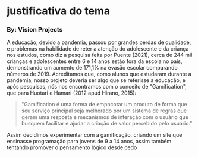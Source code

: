 # justificativa do tema
### By: Vision Projects

  A educação, devido a pandemia, passou por grandes perdas de qualidade, e problemas na habilidade de reter a atenção do adolescente e da criança nos estudos, como diz a pesquisa feita por Puente (2021), cerca de 244 mil crianças e adolescentes entre 6 e 14 anos estão fora da escola no país, demonstrando um aumento de 171,1% na evasão escolar comparando números de 2019.
  Acreditamos que, como alunos que estudaram durante a pandemia, nosso projeto deveria ser algo que se referisse a educação, e após pesquisas, nós nos encontramos com o conceito de "Gamification", que para Huotari e Hamari (2012 apud Hirano, 2015):
  
 >"Gamification é uma forma de empacotar um produto de forma que seu serviço principal seja
  melhorado por um sistema de regras que geram uma resposta e mecanismos de interação com o
  usuário que busquem facilitar e ajudar a criação de valor percebido pelo usuário."

  Assim decidimos experimentar com a gamificação, criando um site que ensinasse programação para jovens de 9 a 14 anos, assim também tentando promover o pensamento lógico desde cedo
